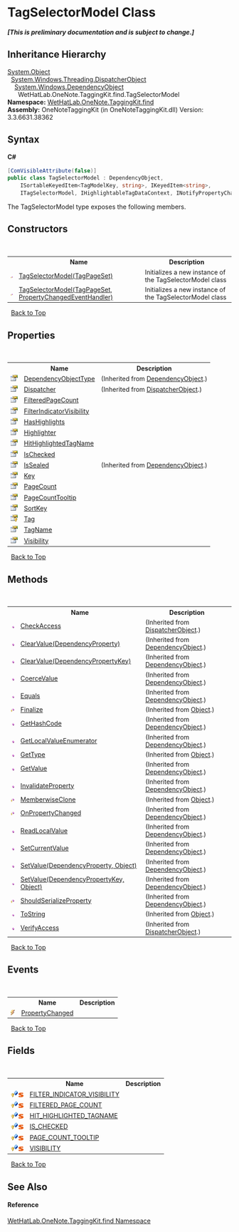 # TagSelectorModel Class
 _**\[This is preliminary documentation and is subject to change.\]**_


## Inheritance Hierarchy
<a href="http://msdn2.microsoft.com/en-us/library/e5kfa45b" target="_blank">System.Object</a><br />&nbsp;&nbsp;<a href="http://msdn2.microsoft.com/en-us/library/ms615925" target="_blank">System.Windows.Threading.DispatcherObject</a><br />&nbsp;&nbsp;&nbsp;&nbsp;<a href="http://msdn2.microsoft.com/en-us/library/ms589309" target="_blank">System.Windows.DependencyObject</a><br />&nbsp;&nbsp;&nbsp;&nbsp;&nbsp;&nbsp;WetHatLab.OneNote.TaggingKit.find.TagSelectorModel<br />
**Namespace:**&nbsp;<a href="0e3a8efd-07d2-1709-b1cd-709153222081">WetHatLab.OneNote.TaggingKit.find</a><br />**Assembly:**&nbsp;OneNoteTaggingKit (in OneNoteTaggingKit.dll) Version: 3.3.6631.38362

## Syntax

**C#**<br />
``` C#
[ComVisibleAttribute(false)]
public class TagSelectorModel : DependencyObject, 
	ISortableKeyedItem<TagModelKey, string>, IKeyedItem<string>, 
	ITagSelectorModel, IHighlightableTagDataContext, INotifyPropertyChanged
```

The TagSelectorModel type exposes the following members.


## Constructors
&nbsp;<table><tr><th></th><th>Name</th><th>Description</th></tr><tr><td>![Protected method](media/protmethod.gif "Protected method")</td><td><a href="ae6b2f15-ea66-3361-6e28-fd09b208ac87">TagSelectorModel(TagPageSet)</a></td><td>
Initializes a new instance of the TagSelectorModel class</td></tr><tr><td>![Protected method](media/protmethod.gif "Protected method")</td><td><a href="48d2c30a-1d83-a9df-91da-fa15d496e144">TagSelectorModel(TagPageSet, PropertyChangedEventHandler)</a></td><td>
Initializes a new instance of the TagSelectorModel class</td></tr></table>&nbsp;
<a href="#tagselectormodel-class">Back to Top</a>

## Properties
&nbsp;<table><tr><th></th><th>Name</th><th>Description</th></tr><tr><td>![Public property](media/pubproperty.gif "Public property")</td><td><a href="http://msdn2.microsoft.com/en-us/library/ms600674" target="_blank">DependencyObjectType</a></td><td> (Inherited from <a href="http://msdn2.microsoft.com/en-us/library/ms589309" target="_blank">DependencyObject</a>.)</td></tr><tr><td>![Public property](media/pubproperty.gif "Public property")</td><td><a href="http://msdn2.microsoft.com/en-us/library/ms605656" target="_blank">Dispatcher</a></td><td> (Inherited from <a href="http://msdn2.microsoft.com/en-us/library/ms615925" target="_blank">DispatcherObject</a>.)</td></tr><tr><td>![Public property](media/pubproperty.gif "Public property")</td><td><a href="f5a4b61c-fa12-f5ea-2229-5ad072866573">FilteredPageCount</a></td><td /></tr><tr><td>![Public property](media/pubproperty.gif "Public property")</td><td><a href="596b7333-29b9-1285-bf65-72b7b27a6033">FilterIndicatorVisibility</a></td><td /></tr><tr><td>![Public property](media/pubproperty.gif "Public property")</td><td><a href="4911144d-ab3c-54d1-d1a3-5d376f23c007">HasHighlights</a></td><td /></tr><tr><td>![Public property](media/pubproperty.gif "Public property")</td><td><a href="c3e68b9c-2691-4763-eaea-d94bf55bd515">Highlighter</a></td><td /></tr><tr><td>![Public property](media/pubproperty.gif "Public property")</td><td><a href="5e5e90b4-bbb3-38f0-6210-49ca97ff3f1a">HitHighlightedTagName</a></td><td /></tr><tr><td>![Public property](media/pubproperty.gif "Public property")</td><td><a href="f2a25d3f-b058-76b7-e62a-8dc978637fbf">IsChecked</a></td><td /></tr><tr><td>![Public property](media/pubproperty.gif "Public property")</td><td><a href="http://msdn2.microsoft.com/en-us/library/ms600677" target="_blank">IsSealed</a></td><td> (Inherited from <a href="http://msdn2.microsoft.com/en-us/library/ms589309" target="_blank">DependencyObject</a>.)</td></tr><tr><td>![Public property](media/pubproperty.gif "Public property")</td><td><a href="00a79b4e-2de9-601f-827c-5f6b73bad3f3">Key</a></td><td /></tr><tr><td>![Public property](media/pubproperty.gif "Public property")</td><td><a href="5b72315c-0289-767f-578e-dd9f54123605">PageCount</a></td><td /></tr><tr><td>![Public property](media/pubproperty.gif "Public property")</td><td><a href="2153f53a-6794-0b09-c8f7-6004a8750faf">PageCountTooltip</a></td><td /></tr><tr><td>![Public property](media/pubproperty.gif "Public property")</td><td><a href="e9a6bbc4-ac34-1787-795c-8c32dc7588ae">SortKey</a></td><td /></tr><tr><td>![Protected property](media/protproperty.gif "Protected property")</td><td><a href="0d566d7d-856b-19ce-da67-12bd67d08790">Tag</a></td><td /></tr><tr><td>![Public property](media/pubproperty.gif "Public property")</td><td><a href="c70d30fa-fca3-0163-1b62-3242b5bace6c">TagName</a></td><td /></tr><tr><td>![Public property](media/pubproperty.gif "Public property")</td><td><a href="d6c75bd9-1b04-1d5e-c859-cd5043f9247f">Visibility</a></td><td /></tr></table>&nbsp;
<a href="#tagselectormodel-class">Back to Top</a>

## Methods
&nbsp;<table><tr><th></th><th>Name</th><th>Description</th></tr><tr><td>![Public method](media/pubmethod.gif "Public method")</td><td><a href="http://msdn2.microsoft.com/en-us/library/ms591167" target="_blank">CheckAccess</a></td><td> (Inherited from <a href="http://msdn2.microsoft.com/en-us/library/ms615925" target="_blank">DispatcherObject</a>.)</td></tr><tr><td>![Public method](media/pubmethod.gif "Public method")</td><td><a href="http://msdn2.microsoft.com/en-us/library/ms597464" target="_blank">ClearValue(DependencyProperty)</a></td><td> (Inherited from <a href="http://msdn2.microsoft.com/en-us/library/ms589309" target="_blank">DependencyObject</a>.)</td></tr><tr><td>![Public method](media/pubmethod.gif "Public method")</td><td><a href="http://msdn2.microsoft.com/en-us/library/ms597465" target="_blank">ClearValue(DependencyPropertyKey)</a></td><td> (Inherited from <a href="http://msdn2.microsoft.com/en-us/library/ms589309" target="_blank">DependencyObject</a>.)</td></tr><tr><td>![Public method](media/pubmethod.gif "Public method")</td><td><a href="http://msdn2.microsoft.com/en-us/library/ms597466" target="_blank">CoerceValue</a></td><td> (Inherited from <a href="http://msdn2.microsoft.com/en-us/library/ms589309" target="_blank">DependencyObject</a>.)</td></tr><tr><td>![Public method](media/pubmethod.gif "Public method")</td><td><a href="http://msdn2.microsoft.com/en-us/library/aa345743" target="_blank">Equals</a></td><td> (Inherited from <a href="http://msdn2.microsoft.com/en-us/library/ms589309" target="_blank">DependencyObject</a>.)</td></tr><tr><td>![Protected method](media/protmethod.gif "Protected method")</td><td><a href="http://msdn2.microsoft.com/en-us/library/4k87zsw7" target="_blank">Finalize</a></td><td> (Inherited from <a href="http://msdn2.microsoft.com/en-us/library/e5kfa45b" target="_blank">Object</a>.)</td></tr><tr><td>![Public method](media/pubmethod.gif "Public method")</td><td><a href="http://msdn2.microsoft.com/en-us/library/aa345744" target="_blank">GetHashCode</a></td><td> (Inherited from <a href="http://msdn2.microsoft.com/en-us/library/ms589309" target="_blank">DependencyObject</a>.)</td></tr><tr><td>![Public method](media/pubmethod.gif "Public method")</td><td><a href="http://msdn2.microsoft.com/en-us/library/ms597467" target="_blank">GetLocalValueEnumerator</a></td><td> (Inherited from <a href="http://msdn2.microsoft.com/en-us/library/ms589309" target="_blank">DependencyObject</a>.)</td></tr><tr><td>![Public method](media/pubmethod.gif "Public method")</td><td><a href="http://msdn2.microsoft.com/en-us/library/dfwy45w9" target="_blank">GetType</a></td><td> (Inherited from <a href="http://msdn2.microsoft.com/en-us/library/e5kfa45b" target="_blank">Object</a>.)</td></tr><tr><td>![Public method](media/pubmethod.gif "Public method")</td><td><a href="http://msdn2.microsoft.com/en-us/library/ms597469" target="_blank">GetValue</a></td><td> (Inherited from <a href="http://msdn2.microsoft.com/en-us/library/ms589309" target="_blank">DependencyObject</a>.)</td></tr><tr><td>![Public method](media/pubmethod.gif "Public method")</td><td><a href="http://msdn2.microsoft.com/en-us/library/ms597470" target="_blank">InvalidateProperty</a></td><td> (Inherited from <a href="http://msdn2.microsoft.com/en-us/library/ms589309" target="_blank">DependencyObject</a>.)</td></tr><tr><td>![Protected method](media/protmethod.gif "Protected method")</td><td><a href="http://msdn2.microsoft.com/en-us/library/57ctke0a" target="_blank">MemberwiseClone</a></td><td> (Inherited from <a href="http://msdn2.microsoft.com/en-us/library/e5kfa45b" target="_blank">Object</a>.)</td></tr><tr><td>![Protected method](media/protmethod.gif "Protected method")</td><td><a href="http://msdn2.microsoft.com/en-us/library/ms597471" target="_blank">OnPropertyChanged</a></td><td> (Inherited from <a href="http://msdn2.microsoft.com/en-us/library/ms589309" target="_blank">DependencyObject</a>.)</td></tr><tr><td>![Public method](media/pubmethod.gif "Public method")</td><td><a href="http://msdn2.microsoft.com/en-us/library/ms597472" target="_blank">ReadLocalValue</a></td><td> (Inherited from <a href="http://msdn2.microsoft.com/en-us/library/ms589309" target="_blank">DependencyObject</a>.)</td></tr><tr><td>![Public method](media/pubmethod.gif "Public method")</td><td><a href="http://msdn2.microsoft.com/en-us/library/dd549644" target="_blank">SetCurrentValue</a></td><td> (Inherited from <a href="http://msdn2.microsoft.com/en-us/library/ms589309" target="_blank">DependencyObject</a>.)</td></tr><tr><td>![Public method](media/pubmethod.gif "Public method")</td><td><a href="http://msdn2.microsoft.com/en-us/library/ms597473" target="_blank">SetValue(DependencyProperty, Object)</a></td><td> (Inherited from <a href="http://msdn2.microsoft.com/en-us/library/ms589309" target="_blank">DependencyObject</a>.)</td></tr><tr><td>![Public method](media/pubmethod.gif "Public method")</td><td><a href="http://msdn2.microsoft.com/en-us/library/ms597474" target="_blank">SetValue(DependencyPropertyKey, Object)</a></td><td> (Inherited from <a href="http://msdn2.microsoft.com/en-us/library/ms589309" target="_blank">DependencyObject</a>.)</td></tr><tr><td>![Protected method](media/protmethod.gif "Protected method")</td><td><a href="http://msdn2.microsoft.com/en-us/library/ms597475" target="_blank">ShouldSerializeProperty</a></td><td> (Inherited from <a href="http://msdn2.microsoft.com/en-us/library/ms589309" target="_blank">DependencyObject</a>.)</td></tr><tr><td>![Public method](media/pubmethod.gif "Public method")</td><td><a href="http://msdn2.microsoft.com/en-us/library/7bxwbwt2" target="_blank">ToString</a></td><td> (Inherited from <a href="http://msdn2.microsoft.com/en-us/library/e5kfa45b" target="_blank">Object</a>.)</td></tr><tr><td>![Public method](media/pubmethod.gif "Public method")</td><td><a href="http://msdn2.microsoft.com/en-us/library/ms591169" target="_blank">VerifyAccess</a></td><td> (Inherited from <a href="http://msdn2.microsoft.com/en-us/library/ms615925" target="_blank">DispatcherObject</a>.)</td></tr></table>&nbsp;
<a href="#tagselectormodel-class">Back to Top</a>

## Events
&nbsp;<table><tr><th></th><th>Name</th><th>Description</th></tr><tr><td>![Public event](media/pubevent.gif "Public event")</td><td><a href="06490c3e-e3f4-f751-ae54-158255136144">PropertyChanged</a></td><td /></tr></table>&nbsp;
<a href="#tagselectormodel-class">Back to Top</a>

## Fields
&nbsp;<table><tr><th></th><th>Name</th><th>Description</th></tr><tr><td>![Protected field](media/protfield.gif "Protected field")![Static member](media/static.gif "Static member")</td><td><a href="e018d242-4d26-5d19-6387-8af7e3b3e32b">FILTER_INDICATOR_VISIBILITY</a></td><td /></tr><tr><td>![Protected field](media/protfield.gif "Protected field")![Static member](media/static.gif "Static member")</td><td><a href="e5db8281-197a-f59a-a3ef-a8a79ced15f1">FILTERED_PAGE_COUNT</a></td><td /></tr><tr><td>![Protected field](media/protfield.gif "Protected field")![Static member](media/static.gif "Static member")</td><td><a href="010ad568-1608-c4a3-6f27-a99cc0961e83">HIT_HIGHLIGHTED_TAGNAME</a></td><td /></tr><tr><td>![Protected field](media/protfield.gif "Protected field")![Static member](media/static.gif "Static member")</td><td><a href="d6ba76c5-bd50-803c-f2dd-09aaf3050cfc">IS_CHECKED</a></td><td /></tr><tr><td>![Protected field](media/protfield.gif "Protected field")![Static member](media/static.gif "Static member")</td><td><a href="fd6af401-6999-b173-2ddc-56c802bc0fcd">PAGE_COUNT_TOOLTIP</a></td><td /></tr><tr><td>![Protected field](media/protfield.gif "Protected field")![Static member](media/static.gif "Static member")</td><td><a href="e85875ef-27b5-89c6-8d55-289291dc24a6">VISIBILITY</a></td><td /></tr></table>&nbsp;
<a href="#tagselectormodel-class">Back to Top</a>

## See Also


#### Reference
<a href="0e3a8efd-07d2-1709-b1cd-709153222081">WetHatLab.OneNote.TaggingKit.find Namespace</a><br />